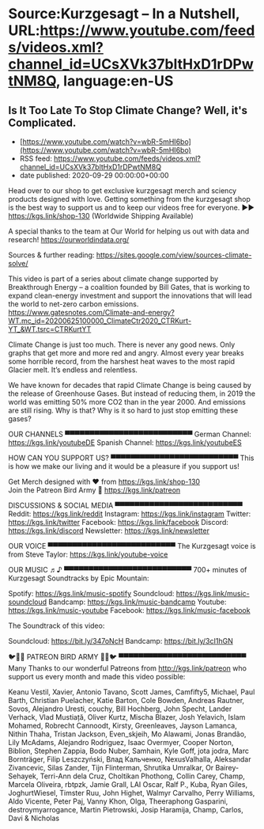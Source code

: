# Source:Kurzgesagt – In a Nutshell, URL:https://www.youtube.com/feeds/videos.xml?channel_id=UCsXVk37bltHxD1rDPwtNM8Q, language:en-US

## Is It Too Late To Stop Climate Change? Well, it's Complicated.
 - [https://www.youtube.com/watch?v=wbR-5mHI6bo](https://www.youtube.com/watch?v=wbR-5mHI6bo)
 - RSS feed: https://www.youtube.com/feeds/videos.xml?channel_id=UCsXVk37bltHxD1rDPwtNM8Q
 - date published: 2020-09-29 00:00:00+00:00

Head over to our shop to get exclusive kurzgesagt merch and sciency products designed with love. 
Getting something from the kurzgesagt shop is the best way to support us and to keep our videos free for everyone. 
►► https://kgs.link/shop-130
(Worldwide Shipping Available)

A special thanks to the team at Our World for helping us out with data and research!
https://ourworldindata.org/

Sources & further reading:
https://sites.google.com/view/sources-climate-solve/

This video is part of a series about climate change supported by Breakthrough Energy – a coalition founded by Bill Gates, that is working to expand clean-energy investment and support the innovations that will lead the world to net-zero carbon emissions. 
https://www.gatesnotes.com/Climate-and-energy?WT.mc_id=20200625100000_ClimateCtr2020_CTRKurt-YT_&WT.tsrc=CTRKurtYT


Climate Change is just too much. There is never any good news. Only graphs that get more and more red and angry. Almost every year breaks some horrible record, from the harshest heat waves to the most rapid Glacier melt. It’s endless and relentless. 

We have known for decades that rapid Climate Change is being caused by the release of Greenhouse Gases. But instead of reducing them, in 2019 the world was emitting 50% more CO2 than in the year 2000. And emissions are still rising. Why is that? Why is it  so hard to just stop emitting these gases?

OUR CHANNELS
▀▀▀▀▀▀▀▀▀▀▀▀▀▀▀▀▀▀▀▀▀▀▀▀▀▀
German Channel: https://kgs.link/youtubeDE 
Spanish Channel: https://kgs.link/youtubeES 


HOW CAN YOU SUPPORT US?
▀▀▀▀▀▀▀▀▀▀▀▀▀▀▀▀▀▀▀▀▀▀▀▀▀▀
This is how we make our living and it would be a pleasure if you support us!

Get Merch designed with ❤ from https://kgs.link/shop-130  
Join the Patreon Bird Army 🐧 https://kgs.link/patreon  


DISCUSSIONS & SOCIAL MEDIA
▀▀▀▀▀▀▀▀▀▀▀▀▀▀▀▀▀▀▀▀▀▀▀▀▀▀
Reddit:            https://kgs.link/reddit
Instagram:     https://kgs.link/instagram
Twitter:           https://kgs.link/twitter
Facebook:      https://kgs.link/facebook
Discord:          https://kgs.link/discord
Newsletter:    https://kgs.link/newsletter


OUR VOICE
▀▀▀▀▀▀▀▀▀▀▀▀▀▀▀▀▀▀▀▀▀▀▀▀▀▀
The Kurzgesagt voice is from 
Steve Taylor:  https://kgs.link/youtube-voice


OUR MUSIC ♬♪
▀▀▀▀▀▀▀▀▀▀▀▀▀▀▀▀▀▀▀▀▀▀▀▀▀▀
700+ minutes of Kurzgesagt Soundtracks by Epic Mountain:

Spotify:            https://kgs.link/music-spotify
Soundcloud:   https://kgs.link/music-soundcloud
Bandcamp:     https://kgs.link/music-bandcamp
Youtube:          https://kgs.link/music-youtube
Facebook:       https://kgs.link/music-facebook

The Soundtrack of this video:

Soundcloud:   https://bit.ly/347oNcH
Bandcamp:     https://bit.ly/3cI1hGN


🐦🐧🐤 PATREON BIRD ARMY 🐤🐧🐦
▀▀▀▀▀▀▀▀▀▀▀▀▀▀▀▀▀▀▀▀▀▀▀▀▀▀
Many Thanks to our wonderful Patreons from http://kgs.link/patreon who support us every month and made this video possible:

Keanu Vestil, Xavier, Antonio Tavano, Scott James, Camfifty5, Michael, Paul Barth, Christian Puelacher, Katie Barton, Cole Bowden, Andreas Rautner, Sovos, Alejandro Uresti, couchy, Bill Hochberg, John Specht, Lander Verhack, Vlad Mustiață, Oliver Kurtz, Mischa Blazer, Josh Yelavich, Islam Mohamed, Robrecht Cannoodt, Kirsty, Greenleaves, Jayson Lamanca, Nithin Thaha, Tristan Jackson, Even_skjeih, Mo Alawami, Jonas Brandão, Lily McAdams, Alejandro Rodriguez, Isaac Overmyer, Cooper Norton, Biblion, Stephen Zappia, Bodo Nuber, Samhain, Kyle Goff, jota jodra, Marc Bornträger, Filip Leszczyński, Влад Кальченко, NexusValhalla, Aleksandar Zivancevic, Silas Zander, Tijn Flinterman, Shrutika Umralkar, Or Bairey-Sehayek, Terri-Ann dela Cruz, Choltikan Phothong, Collin Carey, Champ, Marcela Oliveira, rbtpzk, Jamie Grall, LAI Oscar, Ralf P., Kuba, Ryan Giles, JoghurtWiesel, Timster Ruu, John Highet, Walmyr Carvalho, Perry Williams, Aldo Vicente, Peter Paj, Vanny Khon, Olga, Theeraphong Gasparini, destroymyarrogance, Martin Pietrowski, Josip Haramija, Champ, Carlos, Davi & Nicholas


